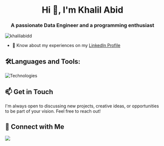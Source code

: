 <h1 align="center">Hi 👋, I'm Khalil Abid </h1>
<h3 align="center">A passionate Data Engineer and a programming enthusiast</h3>

<p align="left"> <img src="https://komarev.com/ghpvc/?username=khalilabidd&label=Profile%20views&color=0e75b6&style=flat" alt="khalilabidd" /> </p>

- 📄 Know about my experiences on my [LinkedIn Profile](https://www.linkedin.com/in/khalilabid/)

## 🛠️Languages and Tools:

![Technologies](https://go-skill-icons.vercel.app/api/icons?i=py,pandas,spark,postgres,mongodb,docker,git,jenkins,sklearn,flask,postman,r,cpp,dart,flutter,firebase,windows,databricks,azure,aws,gcp&titles=true)


## 📫 Get in Touch 

I'm always open to discussing new projects, creative ideas, or opportunities to be part of your vision. Feel free to reach out!

## 🔗 Connect with Me

<a href="https://linkedin.com/in/khalilabid" target="blank"><img src="https://skillicons.dev/icons?i=linkedin" /></a>
